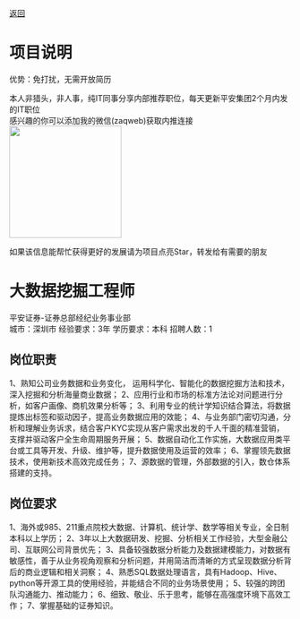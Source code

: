 [返回](../../)

# 项目说明

优势：免打扰，无需开放简历

本人非猎头，非人事，纯IT同事分享内部推荐职位，每天更新平安集团2个月内发的IT职位  
感兴趣的你可以添加我的微信(zaqweb)获取内推连接  
<img src="https://github.com/zaqweb/PA-IT-JOBS/blob/master/WechatICode.jpeg"  height="200" width="200">

如果该信息能帮忙获得更好的发展请为项目点亮Star，转发给有需要的朋友

# 大数据挖掘工程师
平安证券-证券总部经纪业务事业部  
城市：深圳市 经验要求：3年 学历要求：本科  招聘人数：1

## 岗位职责
1、熟知公司业务数据和业务变化， 运用科学化、智能化的数据挖掘方法和技术，深入挖掘和分析海量商业数据； 
2、应用行业和市场的标准方法论对问题进行分析，如客户画像、商机效果分析等；
3、利用专业的统计学知识结合算法，将数据提炼出标签和驱动因子，提高业务数据应用的效能； 
4、与业务部门密切沟通，分析和理解业务诉求，结合客户KYC实现从客户需求出发的千人千面的精准营销，支撑并驱动客户全生命周期服务开展；
5、数据自动化工作实施，大数据应用类平台或工具等开发、升级、维护等，提升数据使用及运营的效率；
6、掌握领先数据技术，使用新技术高效完成任务； 
7、源数据的管理，外部数据的引入，数仓体系搭建的支持。

## 岗位要求
1、海外或985、211重点院校大数据、计算机、统计学、数学等相关专业，全日制本科以上学历；
2、3年以上大数据研发、挖掘、分析相关工作经验，大型金融公司、互联网公司背景优先；
3、具备较强数据分析能力及数据建模能力，对数据有敏感性，善于从业务视角观察和分析问题，并用简洁而清晰的方式呈现数据分析背后的商业逻辑和相关洞察；
4、熟悉SQL数据处理语言，具有Hadoop、Hive、python等开源工具的使用经验，并能结合不同的业务场景使用；
5、较强的跨团队沟通能力、推动能力；
6、细致、敬业、乐于思考，能够在高强度环境下高效工作；
7、掌握基础的证券知识。




